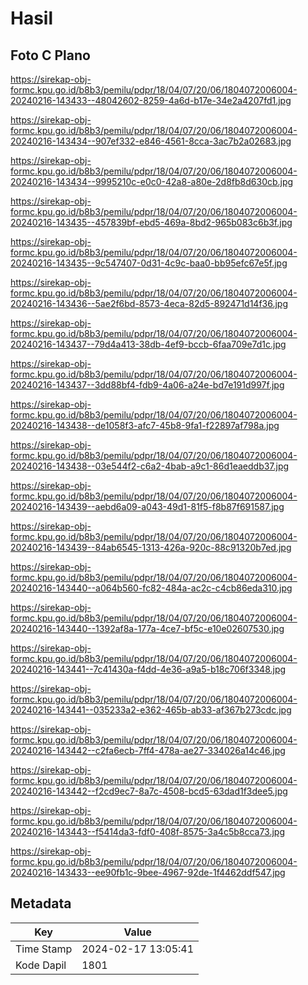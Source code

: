 # Hasil

## Foto C Plano

https://sirekap-obj-formc.kpu.go.id/b8b3/pemilu/pdpr/18/04/07/20/06/1804072006004-20240216-143433--48042602-8259-4a6d-b17e-34e2a4207fd1.jpg

https://sirekap-obj-formc.kpu.go.id/b8b3/pemilu/pdpr/18/04/07/20/06/1804072006004-20240216-143434--907ef332-e846-4561-8cca-3ac7b2a02683.jpg

https://sirekap-obj-formc.kpu.go.id/b8b3/pemilu/pdpr/18/04/07/20/06/1804072006004-20240216-143434--9995210c-e0c0-42a8-a80e-2d8fb8d630cb.jpg

https://sirekap-obj-formc.kpu.go.id/b8b3/pemilu/pdpr/18/04/07/20/06/1804072006004-20240216-143435--457839bf-ebd5-469a-8bd2-965b083c6b3f.jpg

https://sirekap-obj-formc.kpu.go.id/b8b3/pemilu/pdpr/18/04/07/20/06/1804072006004-20240216-143435--9c547407-0d31-4c9c-baa0-bb95efc67e5f.jpg

https://sirekap-obj-formc.kpu.go.id/b8b3/pemilu/pdpr/18/04/07/20/06/1804072006004-20240216-143436--5ae2f6bd-8573-4eca-82d5-892471d14f36.jpg

https://sirekap-obj-formc.kpu.go.id/b8b3/pemilu/pdpr/18/04/07/20/06/1804072006004-20240216-143437--79d4a413-38db-4ef9-bccb-6faa709e7d1c.jpg

https://sirekap-obj-formc.kpu.go.id/b8b3/pemilu/pdpr/18/04/07/20/06/1804072006004-20240216-143437--3dd88bf4-fdb9-4a06-a24e-bd7e191d997f.jpg

https://sirekap-obj-formc.kpu.go.id/b8b3/pemilu/pdpr/18/04/07/20/06/1804072006004-20240216-143438--de1058f3-afc7-45b8-9fa1-f22897af798a.jpg

https://sirekap-obj-formc.kpu.go.id/b8b3/pemilu/pdpr/18/04/07/20/06/1804072006004-20240216-143438--03e544f2-c6a2-4bab-a9c1-86d1eaeddb37.jpg

https://sirekap-obj-formc.kpu.go.id/b8b3/pemilu/pdpr/18/04/07/20/06/1804072006004-20240216-143439--aebd6a09-a043-49d1-81f5-f8b87f691587.jpg

https://sirekap-obj-formc.kpu.go.id/b8b3/pemilu/pdpr/18/04/07/20/06/1804072006004-20240216-143439--84ab6545-1313-426a-920c-88c91320b7ed.jpg

https://sirekap-obj-formc.kpu.go.id/b8b3/pemilu/pdpr/18/04/07/20/06/1804072006004-20240216-143440--a064b560-fc82-484a-ac2c-c4cb86eda310.jpg

https://sirekap-obj-formc.kpu.go.id/b8b3/pemilu/pdpr/18/04/07/20/06/1804072006004-20240216-143440--1392af8a-177a-4ce7-bf5c-e10e02607530.jpg

https://sirekap-obj-formc.kpu.go.id/b8b3/pemilu/pdpr/18/04/07/20/06/1804072006004-20240216-143441--7c41430a-f4dd-4e36-a9a5-b18c706f3348.jpg

https://sirekap-obj-formc.kpu.go.id/b8b3/pemilu/pdpr/18/04/07/20/06/1804072006004-20240216-143441--035233a2-e362-465b-ab33-af367b273cdc.jpg

https://sirekap-obj-formc.kpu.go.id/b8b3/pemilu/pdpr/18/04/07/20/06/1804072006004-20240216-143442--c2fa6ecb-7ff4-478a-ae27-334026a14c46.jpg

https://sirekap-obj-formc.kpu.go.id/b8b3/pemilu/pdpr/18/04/07/20/06/1804072006004-20240216-143442--f2cd9ec7-8a7c-4508-bcd5-63dad1f3dee5.jpg

https://sirekap-obj-formc.kpu.go.id/b8b3/pemilu/pdpr/18/04/07/20/06/1804072006004-20240216-143443--f5414da3-fdf0-408f-8575-3a4c5b8cca73.jpg

https://sirekap-obj-formc.kpu.go.id/b8b3/pemilu/pdpr/18/04/07/20/06/1804072006004-20240216-143433--ee90fb1c-9bee-4967-92de-1f4462ddf547.jpg


## Metadata

| Key        | Value               |
| ---------- | ------------------- |
| Time Stamp | 2024-02-17 13:05:41 |
| Kode Dapil | 1801                |



